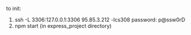 to init:
1. ssh -L 3306:127.0.0.1:3306 95.85.3.212 -lcs308        password: p@ssw0rD
2. npm start (in express_project directory)

